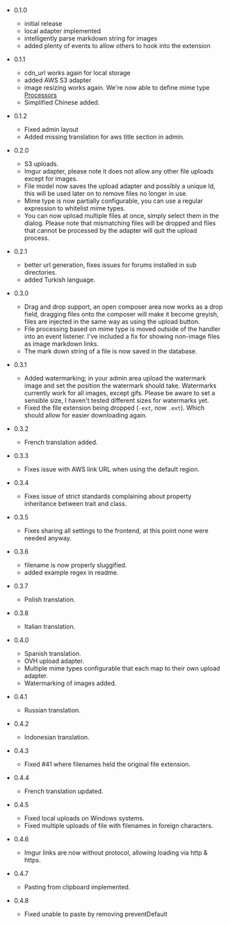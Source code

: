 - 0.1.0
  - initial release
  - local adapter implemented
  - intelligently parse markdown string for images
  - added plenty of events to allow others to hook into the extension

- 0.1.1
  - cdn_url works again for local storage
  - added AWS S3 adapter
  - image resizing works again. We're now able to define mime type [Processors](https://github.com/flagrow/upload/blob/master/src/Processors/ImageProcessor.php)
  - Simplified Chinese added.

- 0.1.2
  - Fixed admin layout
  - Added missing translation for aws title section in admin.

- 0.2.0
  - S3 uploads.
  - Imgur adapter, please note it does not allow any other file uploads except for images.
  - File model now saves the upload adapter and possibly a unique Id, this will be used later on to remove files no longer in use.
  - Mime type is now partially configurable, you can use a regular expression to whitelist mime types.
  - You can now upload multiple files at once, simply select them in the dialog. Please note that mismatching files will be dropped and files that cannot be processed by the adapter will quit the upload process.

- 0.2.1
  - better url generation, fixes issues for forums installed in sub directories.
  - added Turkish language.
- 0.3.0
  - Drag and drop support, an open composer area now works as a drop field, dragging files onto the composer will make it become greyish, files are injected in the same way as using the upload button.
  - File processing based on mime type is moved outside of the handler into an event listener. I've included a fix for showing non-image files as image markdown links.
  - The mark down string of a file is now saved in the database.
- 0.3.1
  - Added watermarking; in your admin area upload the watermark image and set the position the watermark should take. Watermarks currently work for all images, except gifs. Please be aware to set a sensible size, I haven't tested different sizes for watermarks yet.
  - Fixed the file extension being dropped (`-ext`, now `.ext`). Which should allow for easier downloading again.
- 0.3.2
  - French translation added.
- 0.3.3
  - Fixes issue with AWS link URL when using the default region.
- 0.3.4
  - Fixes issue of strict standards complaining about property inheritance between trait and class.
- 0.3.5
  - Fixes sharing all settings to the frontend, at this point none were needed anyway.
- 0.3.6
  - filename is now properly sluggified.
  - added example regex in readme.
- 0.3.7
  - Polish translation.
- 0.3.8
  - Italian translation.
- 0.4.0
  - Spanish translation.
  - OVH upload adapter.
  - Multiple mime types configurable that each map to their own upload adapter.
  - Watermarking of images added.
- 0.4.1
  - Russian translation.
- 0.4.2
  - Indonesian translation.
- 0.4.3
  - Fixed #41 where filenames held the original file extension.
- 0.4.4
  - French translation updated.
- 0.4.5
  - Fixed local uploads on Windows systems.
  - Fixed multiple uploads of file with filenames in foreign characters.
- 0.4.6
  - Imgur links are now without protocol, allowing loading via http & https.
- 0.4.7
  - Pasting from clipboard implemented.
- 0.4.8
  - Fixed unable to paste by removing preventDefault
